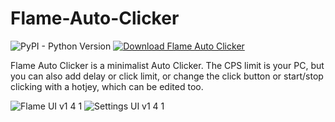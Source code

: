# Flame-Auto-Clicker
 
![PyPI - Python Version](https://img.shields.io/pypi/pyversions/PySimpleGui) [![Download Flame Auto Clicker](https://img.shields.io/sourceforge/dt/flame-auto-clicker.svg)](https://sourceforge.net/projects/flame-auto-clicker/files/latest/download)

Flame Auto Clicker is a minimalist Auto Clicker. 
The CPS limit is your PC, but you can also add delay or click limit,
or change the click button or start/stop clicking with a hotjey, which can be edited too.

![Flame UI v1 4 1](https://user-images.githubusercontent.com/73500243/132966813-db1741dd-af4d-43c4-9a12-95addd39209b.png)
![Settings UI v1 4 1](https://user-images.githubusercontent.com/73500243/132966814-b20cf234-08b7-4aa2-916b-f58a4a743a04.png)
